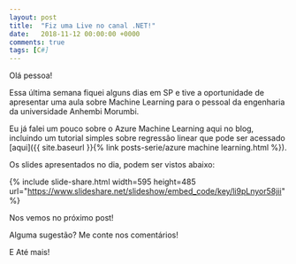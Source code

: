 ```yaml
---
layout: post
title:  "Fiz uma Live no canal .NET!"
date:   2018-11-12 00:00:00 +0000
comments: true
tags: [C#]
---
```


Olá pessoa!

Essa última semana fiquei alguns dias em SP e tive a oportunidade de apresentar uma aula sobre Machine Learning para o pessoal da engenharia da universidade Anhembi Morumbi.

<!--more-->

Eu já falei um pouco sobre o Azure Machine Learning aqui no blog, incluindo um tutorial simples sobre regressão linear que pode ser acessado [aqui]({{ site.baseurl }}{% link posts-serie/azure machine learning.html %}).

Os slides apresentados no dia, podem ser vistos abaixo:

{% include slide-share.html width=595 height=485 url="https://www.slideshare.net/slideshow/embed_code/key/li9pLnyor58jii" %}

Nos vemos no próximo post!

Alguma sugestão? Me conte nos comentários!

E Até mais!